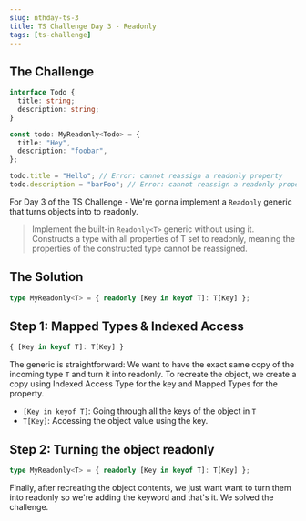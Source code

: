 ```yaml
---
slug: nthday-ts-3
title: TS Challenge Day 3 - Readonly
tags: [ts-challenge]
---
```


## The Challenge

```ts
interface Todo {
  title: string;
  description: string;
}

const todo: MyReadonly<Todo> = {
  title: "Hey",
  description: "foobar",
};

todo.title = "Hello"; // Error: cannot reassign a readonly property
todo.description = "barFoo"; // Error: cannot reassign a readonly property
```

For Day 3 of the TS Challenge - We're gonna implement a `Readonly` generic that turns objects into to readonly.

> Implement the built-in `Readonly<T>` generic without using it. Constructs a type with all properties of T set to readonly, meaning the properties of the constructed type cannot be reassigned.

<!-- truncate -->

## The Solution

```ts
type MyReadonly<T> = { readonly [Key in keyof T]: T[Key] };
```

## Step 1: Mapped Types & Indexed Access

```ts
{ [Key in keyof T]: T[Key] }
```

The generic is straightforward: We want to have the exact same copy of the incoming type `T` and turn it into readonly. To recreate the object, we create a copy using Indexed Access Type for the key and Mapped Types for the property.

- `[Key in keyof T]`: Going through all the keys of the object in `T`
- `T[Key]`: Accessing the object value using the key.

## Step 2: Turning the object readonly

```ts
type MyReadonly<T> = { readonly [Key in keyof T]: T[Key] };
```

Finally, after recreating the object contents, we just want want to turn them into readonly so we're adding the keyword and that's it. We solved the challenge.
